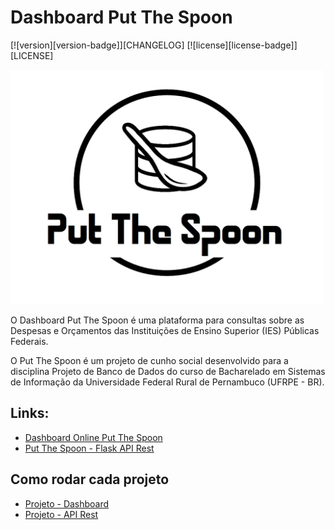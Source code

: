 # Dashboard Put The Spoon
[![version][version-badge]][CHANGELOG] [![license][license-badge]][LICENSE]

<img src="https://github.com/jmontejr/dashboard-putthespoon/blob/master/assets/img/logo_putthespoon.png" width="500">

O Dashboard Put The Spoon é uma plataforma para consultas sobre as Despesas e Orçamentos das Instituições de Ensino Superior (IES) Públicas Federais. 

O Put The Spoon é um projeto de cunho social desenvolvido para a disciplina Projeto de Banco de Dados do curso de Bacharelado em Sistemas de Informação da Universidade Federal Rural de Pernambuco (UFRPE - BR).

## Links:

+ [Dashboard Online Put The Spoon](https://projetosdebd-2018-2.github.io/put-the-spoon/)
+ [Put The Spoon - Flask API Rest](https://putthespoon-api.herokuapp.com/api/1/)

## Como rodar cada projeto

+ [Projeto - Dashboard](https://github.com/ProjetosDeBD-2018-2/put-the-spoon/tree/master/docs)
+ [Projeto - API Rest](https://github.com/ProjetosDeBD-2018-2/put-the-spoon/tree/master/api)
